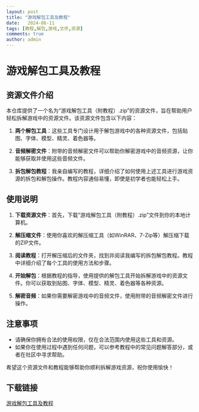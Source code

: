 ```yaml
---
layout: post
title: "游戏解包工具及教程"
date:   2024-06-11
tags: [教程,解包,游戏,文件,资源]
comments: true
author: admin
---
```

# 游戏解包工具及教程

## 资源文件介绍

本仓库提供了一个名为“游戏解包工具（附教程）.zip”的资源文件，旨在帮助用户轻松拆解游戏中的资源文件。该资源文件包含以下内容：

1. **两个解包工具**：这些工具专门设计用于解包游戏中的各种资源文件，包括贴图、字体、模型、精灵、着色器等。

2. **音频解密文件**：附带的音频解密文件可以帮助你解密游戏中的音频资源，让你能够获取并使用这些音频文件。

3. **拆包解包教程**：我亲自编写的教程，详细介绍了如何使用上述工具进行游戏资源的拆包和解包操作。教程内容通俗易懂，即使是初学者也能轻松上手。

## 使用说明

1. **下载资源文件**：首先，下载“游戏解包工具（附教程）.zip”文件到你的本地计算机。

2. **解压缩文件**：使用你喜欢的解压缩工具（如WinRAR、7-Zip等）解压缩下载的ZIP文件。

3. **阅读教程**：打开解压缩后的文件夹，找到并阅读我编写的拆包解包教程。教程中详细介绍了每个工具的使用方法和步骤。

4. **开始解包**：根据教程的指导，使用提供的解包工具开始拆解游戏中的资源文件。你可以获取到贴图、字体、模型、精灵、着色器等各种资源。

5. **解密音频**：如果你需要解密游戏中的音频文件，使用附带的音频解密文件进行操作。

## 注意事项

- 请确保你拥有合法的使用权限，仅在合法范围内使用这些工具和资源。
- 如果你在使用过程中遇到任何问题，可以参考教程中的常见问题解答部分，或者在社区中寻求帮助。

希望这个资源文件和教程能够帮助你顺利拆解游戏资源，祝你使用愉快！

## 下载链接

[游戏解包工具及教程](https://pan.quark.cn/s/15d333516dea)